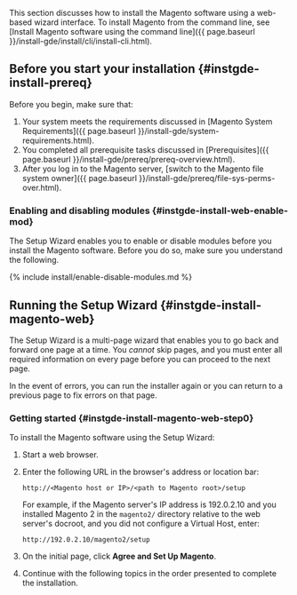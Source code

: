 This section discusses how to install the Magento software using a web-based wizard interface. To install Magento from the command line, see [Install Magento software using the command line]({{ page.baseurl }}/install-gde/install/cli/install-cli.html).

## Before you start your installation   {#instgde-install-prereq}

Before you begin, make sure that:

1. Your system meets the requirements discussed in [Magento System Requirements]({{ page.baseurl }}/install-gde/system-requirements.html).
1. You completed all prerequisite tasks discussed in [Prerequisites]({{ page.baseurl }}/install-gde/prereq/prereq-overview.html).
1. After you log in to the Magento server, [switch to the Magento file system owner]({{ page.baseurl }}/install-gde/prereq/file-sys-perms-over.html).

### Enabling and disabling modules   {#instgde-install-web-enable-mod}

The Setup Wizard enables you to enable or disable modules before you install the Magento software. Before you do so, make sure you understand the following.

{% include install/enable-disable-modules.md %}

## Running the Setup Wizard   {#instgde-install-magento-web}

The Setup Wizard is a multi-page wizard that enables you to go back and forward one page at a time. You *cannot* skip pages, and you must enter all required information on every page before you can proceed to the next page.

In the event of errors, you can run the installer again or you can return to a previous page to fix errors on that page.

### Getting started   {#instgde-install-magento-web-step0}

To install the Magento software using the Setup Wizard:

1. Start a web browser.

1. Enter the following URL in the browser's address or location bar:

   ```text
   http://<Magento host or IP>/<path to Magento root>/setup
   ```

   For example, if the Magento server's IP address is 192.0.2.10 and you installed Magento 2 in the `magento2/` directory relative to the web server's docroot, and you did not configure a Virtual Host, enter:

   ```text
   http://192.0.2.10/magento2/setup
   ```

1. On the initial page, click **Agree and Set Up Magento**.

1. Continue with the following topics in the order presented to complete the installation.
